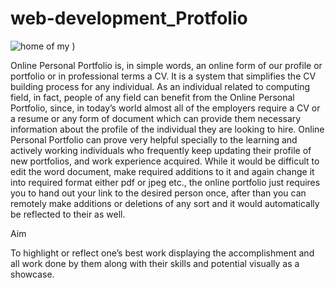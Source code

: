 # web-development_Protfolio
![home of my](https://user-images.githubusercontent.com/78782475/154794285-3b85965b-2fcc-43e8-a0f2-494f7c8b81d0.png)
)

Online Personal Portfolio is, in simple words, an online form of our profile or portfolio or in professional terms a CV. 
It is a system that simplifies the CV building process for any individual. As an individual related to computing field, in fact, people of any field can benefit from the Online Personal Portfolio, since, in today’s world almost all of the employers require a CV or a resume or any form of document which can provide them necessary information about the profile of the individual they are looking to hire. 
Online Personal Portfolio can prove very helpful specially to the learning and actively working individuals who frequently keep updating their profile of new portfolios, and work experience acquired. While it would be difficult to edit the word document, make required additions to it and again change it into required format either pdf or jpeg etc., the online portfolio just requires you to hand out your link to the desired person once, after than you can remotely make additions or deletions of any sort and it would automatically be reflected to their as well.

Aim


To highlight or reflect one’s best work displaying the accomplishment and 
all work done by them along with their skills and potential visually as a showcase.
